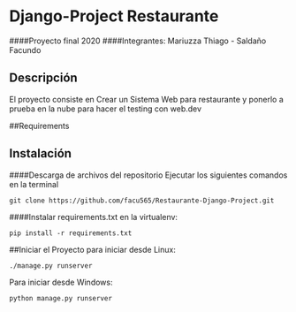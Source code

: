 # Django-Project Restaurante
####Proyecto final 2020
####Integrantes: Mariuzza Thiago - Saldaño Facundo

## Descripción

El proyecto consiste en Crear un Sistema Web para restaurante y ponerlo a prueba en la nube para hacer el testing con web.dev

##Requirements


## Instalación
####Descarga de archivos del repositorio
Ejecutar los siguientes comandos en la terminal
```
git clone https://github.com/facu565/Restaurante-Django-Project.git
```
####Instalar requirements.txt en la virtualenv:
```
pip install -r requirements.txt
```

##Iniciar el Proyecto
para iniciar desde Linux:
```
./manage.py runserver
```
Para iniciar desde Windows:
```
python manage.py runserver
```
